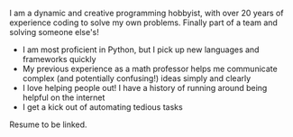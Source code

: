 

 I am a dynamic and creative programming hobbyist, with over 20 years of experience coding to solve my own problems. Finally part of a team and solving someone else's!

- I am most proficient in Python, but I pick up new languages and frameworks quickly
- My previous experience as a math professor helps me communicate complex \(and potentially confusing\!\) ideas simply and clearly
- I love helping people out! I have a history of running around being helpful on the internet
  <!--  - [The TeX StackExchange](https://tex.stackexchange.com/users/25378/kmacinnis)  -->
- I get a kick out of automating tedious tasks

Resume to be linked.
